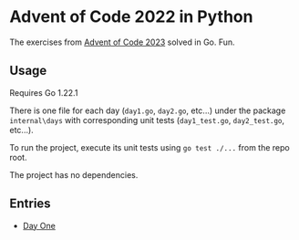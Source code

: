 # Advent of Code 2022 in Python

The exercises from [Advent of Code 2023](https://adventofcode.com/2023) solved in Go. Fun.

## Usage

Requires Go 1.22.1

There is one file for each day (`day1.go`, `day2.go`, etc...) under the package `internal\days` with corresponding unit tests (`day1_test.go`, `day2_test.go`, etc...).

To run the project, execute its unit tests using `go test ./...` from the repo root.

The project has no dependencies.

## Entries

- [Day One](docs/day_01.md)
